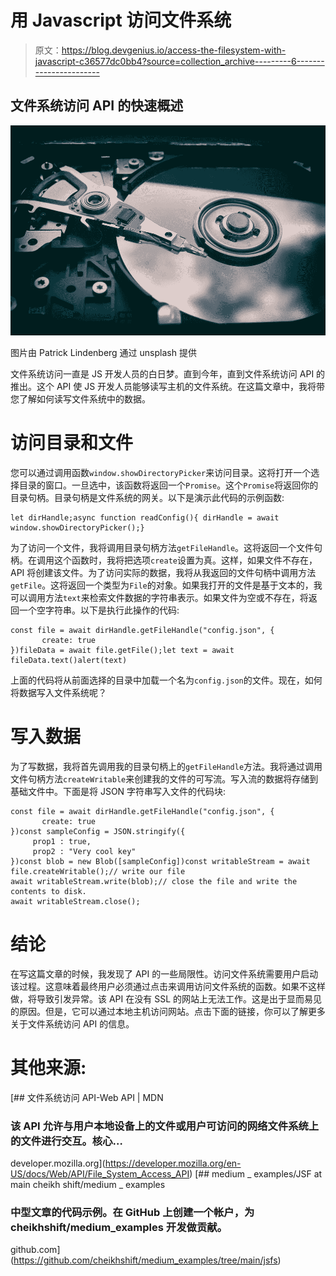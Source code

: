 # 用 Javascript 访问文件系统

> 原文：<https://blog.devgenius.io/access-the-filesystem-with-javascript-c36577dc0bb4?source=collection_archive---------6----------------------->

## 文件系统访问 API 的快速概述

![](img/0c1e5b0d285f4f00bae87d2dead9730d.png)

图片由 Patrick Lindenberg 通过 unsplash 提供

文件系统访问一直是 JS 开发人员的白日梦。直到今年，直到文件系统访问 API 的推出。这个 API 使 JS 开发人员能够读写主机的文件系统。在这篇文章中，我将带您了解如何读写文件系统中的数据。

# 访问目录和文件

您可以通过调用函数`window.showDirectoryPicker`来访问目录。这将打开一个选择目录的窗口。一旦选中，该函数将返回一个`Promise`。这个`Promise`将返回你的目录句柄。目录句柄是文件系统的网关。以下是演示此代码的示例函数:

```
let dirHandle;async function readConfig(){ dirHandle = await window.showDirectoryPicker();}
```

为了访问一个文件，我将调用目录句柄方法`getFileHandle`。这将返回一个文件句柄。在调用这个函数时，我将把选项`create`设置为真。这样，如果文件不存在，API 将创建该文件。为了访问实际的数据，我将从我返回的文件句柄中调用方法`getFile`。这将返回一个类型为`File`的对象。如果我打开的文件是基于文本的，我可以调用方法`text`来检索文件数据的字符串表示。如果文件为空或不存在，将返回一个空字符串。以下是执行此操作的代码:

```
const file = await dirHandle.getFileHandle("config.json", {
       create: true
})fileData = await file.getFile();let text = await fileData.text()alert(text)
```

上面的代码将从前面选择的目录中加载一个名为`config.json`的文件。现在，如何将数据写入文件系统呢？

# 写入数据

为了写数据，我将首先调用我的目录句柄上的`getFileHandle`方法。我将通过调用文件句柄方法`createWritable`来创建我的文件的可写流。写入流的数据将存储到基础文件中。下面是将 JSON 字符串写入文件的代码块:

```
const file = await dirHandle.getFileHandle("config.json", {
       create: true
})const sampleConfig = JSON.stringify({
     prop1 : true,
     prop2 : "Very cool key"
})const blob = new Blob([sampleConfig])const writableStream = await file.createWritable();// write our file
await writableStream.write(blob);// close the file and write the contents to disk.
await writableStream.close();
```

# 结论

在写这篇文章的时候，我发现了 API 的一些局限性。访问文件系统需要用户启动该过程。这意味着最终用户必须通过点击来调用访问文件系统的函数。如果不这样做，将导致引发异常。该 API 在没有 SSL 的网站上无法工作。这是出于显而易见的原因。但是，它可以通过本地主机访问网站。点击下面的链接，你可以了解更多关于文件系统访问 API 的信息。

# 其他来源:

[](https://developer.mozilla.org/en-US/docs/Web/API/File_System_Access_API) [## 文件系统访问 API-Web API | MDN

### 该 API 允许与用户本地设备上的文件或用户可访问的网络文件系统上的文件进行交互。核心…

developer.mozilla.org](https://developer.mozilla.org/en-US/docs/Web/API/File_System_Access_API) [](https://github.com/cheikhshift/medium_examples/tree/main/jsfs) [## medium _ examples/JSF at main cheikh shift/medium _ examples

### 中型文章的代码示例。在 GitHub 上创建一个帐户，为 cheikhshift/medium_examples 开发做贡献。

github.com](https://github.com/cheikhshift/medium_examples/tree/main/jsfs)